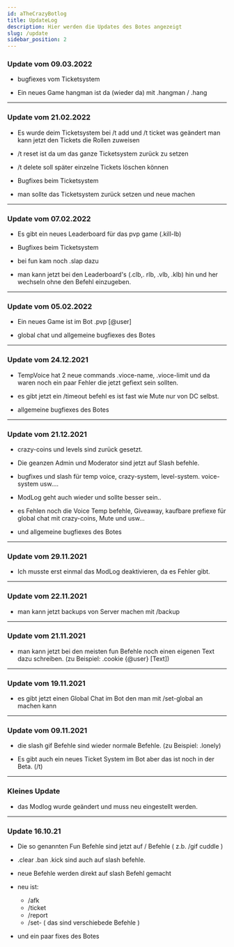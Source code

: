 ```yaml
---
id: aTheCrazyBotlog
title: UpdateLog
description: Hier werden die Updates des Botes angezeigt
slug: /update
sidebar_position: 2
---
```



### Update vom 09.03.2022

- bugfiexes vom Ticketsystem

- Ein neues Game hangman ist da (wieder da) mit .hangman / .hang

________________________

### Update vom 21.02.2022

- Es wurde deim Ticketsystem bei /t add und /t ticket was geändert 
man kann jetzt den Tickets die Rollen zuweisen 

- /t reset ist da um das ganze Ticketsystem zurück zu setzen 

- /t delete soll später einzelne Tickets löschen können 

- Bugfixes beim Ticketsystem

- man sollte das Ticketsystem zurück setzen und neue machen 

________________________

### Update vom 07.02.2022

- Es gibt ein neues Leaderboard für das pvp game (.kill-lb)

- Bugfixes beim Ticketsystem

- bei fun kam noch .slap dazu 

- man kann jetzt bei den Leaderboard's (.clb,. rlb, .vlb, .klb) hin und her wechseln ohne den Befehl einzugeben. 

________________________

### Update vom 05.02.2022

- Ein neues Game ist im Bot .pvp [@user]

- global chat und allgemeine bugfiexes des Botes

________________________

### Update vom 24.12.2021

- TempVoice hat 2 neue commands .vioce-name, .vioce-limit und da waren noch ein paar Fehler die jetzt gefiext sein sollten.

- es gibt jetzt ein /timeout befehl es ist fast wie Mute nur von DC selbst.

- allgemeine bugfiexes des Botes

________________________

### Update vom 21.12.2021

- crazy-coins und levels sind zurück gesetzt.
- Die geanzen Admin und Moderator sind jetzt auf Slash befehle.

- bugfixes und slash für temp voice, crazy-system, level-system. voice-system usw....

- ModLog geht auch wieder und sollte besser sein..

- es Fehlen noch die Voice Temp befehle, Giveaway, kaufbare prefiexe für global chat mit crazy-coins, Mute und usw...

- und allgemeine bugfiexes des Botes

________________________

### Update vom 29.11.2021

- Ich musste erst einmal das ModLog deaktivieren, da es Fehler gibt.
________________________

### Update vom 22.11.2021

- man kann jetzt backups von Server machen mit /backup

________________________

### Update vom 21.11.2021

- man kann jetzt bei den meisten fun Befehle noch einen eigenen Text dazu schreiben.
(zu Beispiel: .cookie {@user} [Text])

________________________

### Update vom 19.11.2021

- es gibt jetzt einen Global Chat im Bot den man mit /set-global an machen kann

________________________

### Update vom 09.11.2021

- die slash gif Befehle sind wieder normale Befehle. (zu Beispiel: .lonely)

- Es gibt auch ein neues Ticket System im Bot aber das ist noch in der Beta. (/t)

________________________

### Kleines Update 

- das Modlog wurde geändert und muss neu eingestellt werden.

________________________

### Update 16.10.21

- Die so genannten Fun Befehle sind jetzt auf / Befehle ( z.b. /gif cuddle )

- .clear .ban .kick sind auch auf slash befehle.

- neue Befehle werden direkt auf slash Befehl gemacht

- neu ist:

  - /afk
  - /ticket
  - /report
  - /set- ( das sind verschiebede Befehle )

- und ein paar fixes des Botes
